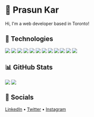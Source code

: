 # 👑 Prasun Kar
Hi, I'm a web developer based in Toronto!

## 🔧 Technologies
![](https://shields.io/static/v1?label=Editor&message=VS%20Code&color=blueviolet&logo=visualstudiocode&logoColor=white)
![](https://shields.io/static/v1?label=Shell&message=zsh&color=blueviolet&logo=gnubash&logoColor=white)
![](https://shields.io/static/v1?label=Language&message=HTML&color=blueviolet&logo=html5&logoColor=white)
![](https://shields.io/static/v1?label=Language&message=CSS&color=blueviolet&logo=css3&logoColor=white)
![](https://shields.io/static/v1?label=Language&message=JavaScript&color=blueviolet&logo=javascript&logoColor=white)
![](https://shields.io/static/v1?label=Language&message=Python&color=blueviolet&logo=python&logoColor=white)
![](https://shields.io/static/v1?label=Language&message=PostgreSQL&color=blueviolet&logo=postgresql&logoColor=white)
![](https://shields.io/static/v1?label=Framework&message=React&color=blueviolet&logo=react&logoColor=white)
![](https://shields.io/static/v1?label=Framework&message=Gatsby&color=blueviolet&logo=gatsby&logoColor=white)
![](https://shields.io/static/v1?label=Tool&message=Sass&color=blueviolet&logo=sass&logoColor=white)
![](https://shields.io/static/v1?label=Library&message=Tailwind&color=blueviolet&logo=tailwindcss&logoColor=white)
![](https://shields.io/static/v1?label=Cloud&message=Gatsby%20Cloud&color=blueviolet&logo=gatsby&logoColor=white)

## 📊 GitHub Stats
<img align="center" src="https://github-readme-stats.vercel.app/api?username=prasunkar&count_private=true&title_color=fff&bg_color=30,8B5CF6,7C3AED&text_color=fff&border_color=6D28D9&show_icons=true&icon_color=5B21B6&hide_title=true" />
<img align="center" src="https://github-readme-stats.vercel.app/api/top-langs/?username=prasunkar&title_color=fff&bg_color=30,8B5CF6,7C3AED&text_color=fff&border_color=6D28D9&layout=compact" />

## 💬 Socials
[LinkedIn](https://linkedin.com/in/prasunkar) • [Twitter](https://twitter.com/PrasunKar_) • [Instagram](https://instagram.com/prasunkar_)
